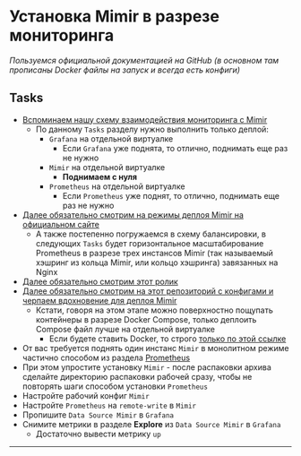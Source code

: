 # Установка Mimir в разрезе мониторинга

_Пользуемся официальной документацией на GitHub (в основном там прописаны Docker файлы на запуск и всегда есть конфиги)_

## Tasks

 - [Вспоминаем нашу схему взаимодействия мониторинга с Mimir](https://github.com/lamjob1993/linux-monitoring/blob/main/mimir/README.md#%D1%81%D1%85%D0%B5%D0%BC%D0%B0-%D1%80%D0%B0%D0%B1%D0%BE%D1%82%D1%8B-mimir)
   - По данному `Tasks` разделу нужно выполнить только деплой:
     - `Grafana` на отдельной виртуалке
       - Если `Grafana` уже поднята, то отлично, поднимать еще раз не нужно
     - `Mimir` на отдельной виртуалке
       - **Поднимаем с нуля**
     - `Prometheus` на отдельной виртуалке
       - Если `Prometheus` уже поднят, то отлично, поднимать еще раз не нужно
 - [Далее обязательно смотрим на режимы деплоя Mimir на официальном сайте](https://grafana.com/docs/mimir/latest/references/architecture/deployment-modes/)
   - А также постепенно погружаемся в схему балансировки, в следующих `Tasks` будет горизонтальное масштабирование Prometheus в разрезе трех инстансов Mimir (так называемый хэшринг из кольца Mimir, или кольцо хэшринга) завязанных на Nginx
 - [Далее обязательно смотрим этот ролик](https://grafana.com/docs/mimir/latest/get-started/)
 - [Далее обязательно смотрим на этот репозиторий с конфигами и черпаем вдохновение для деплоя Mimir](https://github.com/ktsstudio/mimir-demo/tree/main/simple)
   - Кстати, говоря на этом этапе можно поверхностно пощупать контейнеры в разрезе Docker Compose, только деплоить Compose файл лучше на отдельной виртуалке
     - Если будете ставить Docker, то строго [только по этой ссылке](https://docs.docker.com/engine/install/debian/)
 - От вас требуется поднять один инстанс `Mimir` в монолитном режиме частично способом из раздела [Prometheus](https://github.com/lamjob1993/linux-monitoring/tree/main/prometheus "Запускаем голый бинарь Prometheus, пишем юнит и простую автоматизацию.")
 - При этом упростите установку `Mimir` - после распаковки архива сделайте директорию распаковки рабочей сразу, чтобы не повторять шаги способом установки `Prometheus`
 - Настройте рабочий конфиг `Mimir` 
 - Настройте `Prometheus` на `remote-write` в `Mimir`
 - Пропишите `Data Source Mimir` в `Grafana`
 - Снимите метрики в разделе **Explore** из `Data Source Mimir` в `Grafana`
   - Достаточно вывести метрику `up`

---
